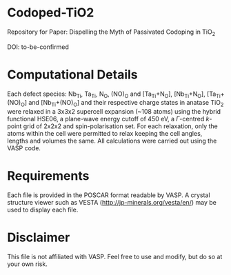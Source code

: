 # Codoped-TiO2

Repository for Paper: Dispelling the Myth of Passivated Codoping in TiO<sub>2</sub>

DOI: to-be-confirmed

# Computational Details

Each defect species: Nb<sub>Ti</sub>, Ta<sub>Ti</sub>, N<sub>O</sub>, (NO)<sub>O</sub> and [Ta<sub>Ti</sub>+N<sub>O</sub>], [Nb<sub>Ti</sub>+N<sub>O</sub>], [Ta<sub>Ti</sub>+(NO)<sub>O</sub>] and [Nb<sub>Ti</sub>+(NO)<sub>O</sub>] and their respective charge states in anatase TiO<sub>2</sub> were relaxed in a 3x3x2 supercell expansion (~108 atoms) using the hybrid functional HSE06, a plane-wave energy cutoff of 450 eV, a $\Gamma$-centred _k_-point grid of 2x2x2 and spin-polarisation set. For each relaxation, only the atoms within the cell were permitted to relax keeping the cell angles, lengths and volumes the same. All calculations were carried out using the VASP code.

# Requirements

Each file is provided in the POSCAR format readable by VASP. A crystal structure viewer such as VESTA (http://jp-minerals.org/vesta/en/) may be used to display each file.

# Disclaimer

This file is not affiliated with VASP. Feel free to use and modify, but do so at your own risk.
